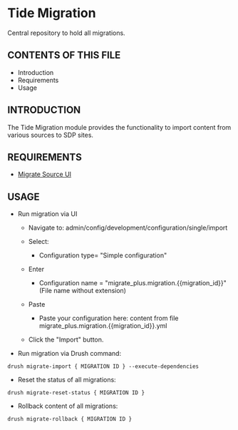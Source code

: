 # Tide Migration

Central repository to hold all migrations. 

## CONTENTS OF THIS FILE
* Introduction
* Requirements
* Usage

## INTRODUCTION
The Tide Migration module provides the functionality to import content from various sources to SDP sites.

## REQUIREMENTS
* [Migrate Source UI](https://drupal.org/project/migrate_source_ui)

## USAGE
* Run migration via UI

  - Navigate to: admin/config/development/configuration/single/import

  - Select:
    - Configuration type= "Simple configuration"

  - Enter
    - Configuration name = "migrate_plus.migration.{{migration_id}}" (File name without extension)

  - Paste
    - Paste your configuration here: content from file migrate_plus.migration.{{migration_id}}.yml

  - Click the "Import" button.

* Run migration via Drush command:

```
drush migrate-import { MIGRATION ID } --execute-dependencies
```

* Reset the status of all migrations:

```
drush migrate-reset-status { MIGRATION ID }
```

* Rollback content of all migrations:

```
drush migrate-rollback { MIGRATION ID }
```
